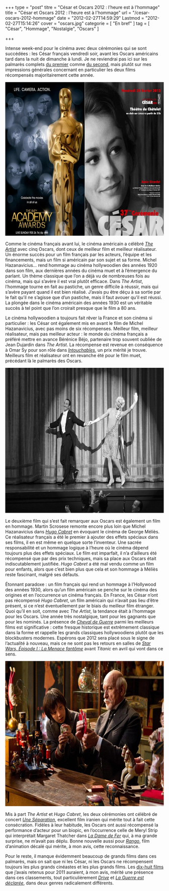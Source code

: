 +++
type = "post"
titre = "César et Oscars 2012 : l&rsquo;heure est à l&rsquo;hommage"
title = "César et Oscars 2012 : l'heure est à l'hommage"
url = "/cesar-oscars-2012-hommage"
date = "2012-02-27T14:59:29"
Lastmod = "2012-02-27T15:14:26"
cover = "oscars.jpg"
categorie = [ "En bref" ]
tag = [ "César", "Hommage", "Nostalgie", "Oscars" ]

+++

<p>Intense week-end pour le cinéma avec deux cérémonies qui se sont succédées : les César français vendredi soir, avant les Oscars américains tard dans la nuit de dimanche à lundi. Je ne reviendrai pas ici sur les palmarès complets <a href="http://www.academie-cinema.org/ceremonie/palmares.html">du premier</a> comme <a href="http://oscar.go.com/nominees">du second</a>, mais plutôt sur mes impressions générales concernant en particulier les deux films récompensés majoritairement cette année.</p>
<div style="text-align: center;"><img class="aligncenter" style="border-style: initial; border-color: initial; border-image: initial; border-width: 0px;" src="oscar-cesar-2012.jpg" alt="Oscars cesar 2012" width="690" height="487" border="0" /></div>
<p>Comme le cinéma français avant lui, le cinéma américain a célébré <em><a href="http://voiretmanger.fr/2011/10/16/artist-hazanavicius/">The Artist</a></em> avec cinq Oscars, dont ceux de meilleur film et meilleur réalisateur. Un énorme succès pour un film français par les acteurs, l&rsquo;équipe et les financements, mais un film si américain par son sujet et sa forme. Michel Hazanavicius… rend hommage au cinéma hollywoodien des années 1920 dans son film, aux dernières années du cinéma muet et à l&rsquo;émergence du parlant. Un thème classique que l&rsquo;on a déjà vu de nombreuses fois au cinéma, mais qui s&rsquo;avère il est vrai plutôt efficace. Dans <em>The Artist</em>, l&rsquo;hommage tourne en fait au pastiche, un genre difficile à réussir, mais qui s&rsquo;avère payant quand il est bien réalisé. J&rsquo;avais pu être déçu à sa sortie par le fait qu&rsquo;il ne s&rsquo;agisse que d&rsquo;un pastiche, mais il faut avouer qu&rsquo;il est réussi. La plongée dans le cinéma américain des années 1930 est un véritable succès à tel point que l&rsquo;on croirait presque que le film a 80 ans.</p>
<p>Le cinéma hollywoodien a toujours fait rêver la France et son cinéma si particulier : les César ont également mis en avant le film de Michel Hazanavicius, avec pas moins de six récompenses. Meilleur film, meilleur réalisateur, mais pas meilleur acteur : le monde du cinéma français a préféré mettre en avance Bérénice Béjo, partenaire trop souvent oubliée de Jean Dujardin dans <em>The Artist</em>. La récompense est revenue en conséquence à Omar Sy pour son rôle dans <em><a href="http://voiretmanger.fr/2011/11/08/intouchables-toledano-nakache/">Intouchables</a></em>, un prix mérité je trouve. Meilleurs film et réalisateur ont en revanche été pour le film muet, précédant là le palmarès des Oscars.</p>
<div style="text-align: center;"><img class="aligncenter" style="border-style: initial; border-color: initial; border-image: initial; border-width: 0px;" src="the-artist-hazanavicius.jpg" alt="The artist hazanavicius" width="690" height="460" border="0" /></div>
<p>Le deuxième film qui s&rsquo;est fait remarquer aux Oscars est également un film en hommage. Martin Scrosese remonte encore plus loin que Michel Hazanavicius dans <em><a href="http://voiretmanger.fr/2011/12/17/hugo-cabret-scorsese/">Hugo Cabret</a></em> en évoquant le cinéma de George Méliès. Ce réalisateur français a été le premier à ajouter des effets spéciaux dans ses films, il en est même en quelque sorte l&rsquo;inventeur. Une sacrée responsabilité et un hommage logique à l&rsquo;heure où le cinéma dépend toujours plus des effets spéciaux. Le film est imparfait, il n&rsquo;a d&rsquo;ailleurs été récompensé que par des prix techniques, mais sa place aux Oscars était indiscutablement justifiée. <em>Hugo Cabret</em> a été mal vendu comme un film pour enfants, alors que c&rsquo;est bien plus que cela et son hommage à Méliès reste fascinant, malgré ses défauts.</p>
<p>Étonnant paradoxe : un film français qui rend un hommage à l&rsquo;Hollywood des années 1930, alors qu&rsquo;un film américain se penche sur le cinéma des origines et en l&rsquo;occurrence un cinéma français. En France, les César n&rsquo;ont pas récompensé <em>Hugo Cabret</em>, un film américain qui n&rsquo;avait pas lieu d&rsquo;être présent, si ce n&rsquo;est éventuellement par le biais du meilleur film étranger. Quoi qu&rsquo;il en soit, comme avec <em>The Artist</em>, la tendance était à l&rsquo;hommage pour les Oscars. Une année très nostalgique, tant pour les gagnants que pour les nominés. La présence de <em><a href="http://voiretmanger.fr/2012/02/25/cheval-guerre-spielberg/">Cheval de Guerre</a></em> parmi les meilleurs films est significative : cette fresque historique est extrêmement classique dans la forme et rappelle les grands classiques hollywoodiens plutôt que les blockbusters modernes. Espérons que 2012 sera placé sous le signe de l&rsquo;actualité à nouveau, mais ce ne sont pas les retours en salles de <em><a href="http://voiretmanger.fr/2012/02/12/star-wars-1-menace-fantome-lucas/">Star Wars, Épisode I : La Menace fantôme</a></em> avant <em>Titanic</em> en avril qui vont dans ce sens.</p>
<div style="text-align: center;"><img class="aligncenter" style="border-style: initial; border-color: initial; border-image: initial; border-width: 0px;" src="scorsese-hugo-cabret.jpg" alt="Scorsese hugo cabret" width="690" height="460" border="0" /></div>
<p>Mis à part <em>The Artist</em> et <em>Hugo Cabret</em>, les deux cérémonies ont célébré de concert <em><a href="http://voiretmanger.fr/2011/06/18/une-separation-farhadi/">Une Séparation</a></em>, excellent film iranien qui mérite tout à fait cette consécration. Fidèles à leur habitude, les Oscars ont aussi récompensé la performance d&rsquo;acteur pour un biopic, en l&rsquo;occurrence celle de Meryl Strip qui interprétait Margaret Thatcher dans <em><a href="http://voiretmanger.fr/2012/01/23/dame-fer-lloyd/">La Dame de Fer</a></em> qui, à ma grande surprise, ne m&rsquo;avait pas déplu. Bonne nouvelle aussi pour <em><a href="http://voiretmanger.fr/2011/03/24/rango-verbinski/">Rango</a></em>, film d&rsquo;animation décalé qui mérite, à mon avis, cette reconnaissance.</p>
<p>Pour le reste, il manque évidemment beaucoup de grands films dans ces palmarès, mais on sait que ni les César, ni les Oscars ne récompensent toujours les plus grands cinéastes et les plus grands films. Les <a href="http://voiretmanger.fr/2011/12/31/cinema-best-of-2011/">dix-huit films</a> que j&rsquo;avais retenus pour 2011 auraient, à mon avis, mérité une présence dans ces classements, tout particulièrement <em><a href="http://voiretmanger.fr/2011/10/04/drive-winding-refn/">Drive</a></em> et <em><a href="http://voiretmanger.fr/2011/09/04/guerre-declaree-donzelli/">La Guerre est déclarée</a></em>, dans deux genres radicalement différents.</p>

